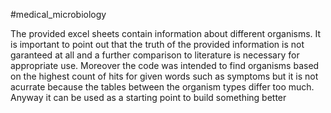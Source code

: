 #medical_microbiology

The provided excel sheets contain information about different organisms. It is important to point out that the truth of the provided information is not garanteed at all and a further comparison to literature is necessary for appropriate use. Moreover the code was intended to find organisms based on the highest count of hits for given words such as symptoms but it is not acurrate because the tables between the organism types differ too much. Anyway it can be used as a starting point to build something better
